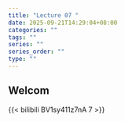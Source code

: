 ```yaml
---
title: "Lecture 07 "
date: 2025-09-21T14:29:04+08:00
categories: ""
tags: ""
series: ""
series_order: ""
type: ""
---
```


## Welcom

{{< bilibili BV1sy411z7nA 7 >}}

